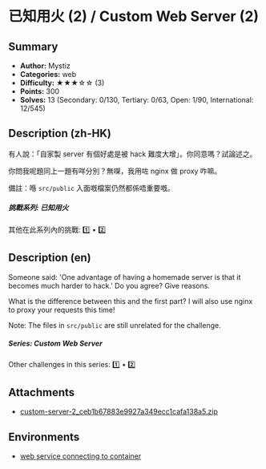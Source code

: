 已知用火 (2) / Custom Web Server (2)
===

## Summary

* **Author:** Mystiz
* **Categories:** web
* **Difficulty:** ★★★☆☆ (3)
* **Points:** 300
* **Solves:** 13 (Secondary: 0/130, Tertiary: 0/63, Open: 1/90, International: 12/545)

## Description (zh-HK)

有人說：「自家製 server 有個好處是被 hack 難度大增」。你同意嗎？試論述之。

你問我呢題同上一題有咩分別？無㗎，我用咗 nginx 做 proxy 咋嘛。

備註：喺 `src/public` 入面嘅檔案仍然都係唔重要嘅。

##### 挑戰系列: 已知用火

其他在此系列內的挑戰: [1️⃣](/challenges/406561047) • [2️⃣](/challenges/549757415)

## Description (en)

Someone said: 'One advantage of having a homemade server is that it becomes much harder to hack.' Do you agree? Give reasons.

What is the difference between this and the first part? I will also use nginx to proxy your requests this time!

Note: The files in `src/public` are still unrelated for the challenge.

##### Series: Custom Web Server

Other challenges in this series: [1️⃣](/challenges/406561047) • [2️⃣](/challenges/549757415)

## Attachments

- [custom-server-2_ceb1b67883e9927a349ecc1cafa138a5.zip](https://github.com/blackb6a/hkcert-ctf-2024-challenges/releases/download/v1.0.0/custom-server-2_ceb1b67883e9927a349ecc1cafa138a5.zip)


## Environments

- [web service connecting to container](env)


